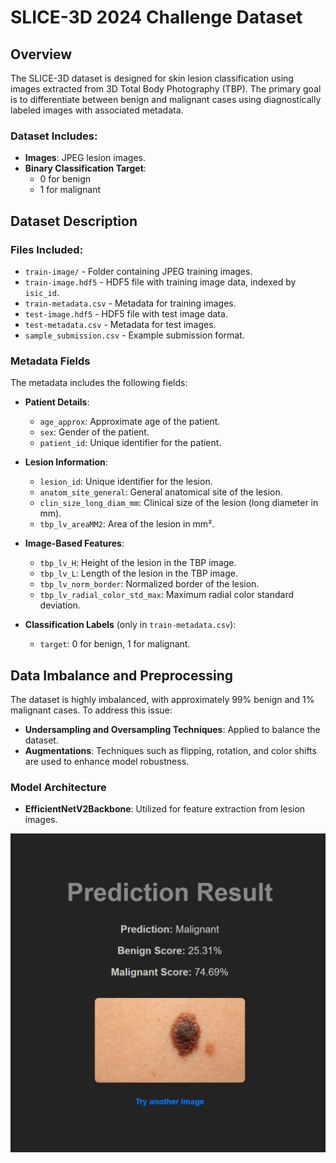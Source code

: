 # SLICE-3D 2024 Challenge Dataset

## Overview
The SLICE-3D dataset is designed for skin lesion classification using images extracted from 3D Total Body Photography (TBP). The primary goal is to differentiate between benign and malignant cases using diagnostically labeled images with associated metadata.

### Dataset Includes:
- **Images**: JPEG lesion images.
- **Binary Classification Target**: 
  - 0 for benign
  - 1 for malignant

## Dataset Description

### Files Included:
- `train-image/` - Folder containing JPEG training images.
- `train-image.hdf5` - HDF5 file with training image data, indexed by `isic_id`.
- `train-metadata.csv` - Metadata for training images.
- `test-image.hdf5` - HDF5 file with test image data.
- `test-metadata.csv` - Metadata for test images.
- `sample_submission.csv` - Example submission format.

### Metadata Fields
The metadata includes the following fields:

- **Patient Details**:
  - `age_approx`: Approximate age of the patient.
  - `sex`: Gender of the patient.
  - `patient_id`: Unique identifier for the patient.

- **Lesion Information**:
  - `lesion_id`: Unique identifier for the lesion.
  - `anatom_site_general`: General anatomical site of the lesion.
  - `clin_size_long_diam_mm`: Clinical size of the lesion (long diameter in mm).
  - `tbp_lv_areaMM2`: Area of the lesion in mm².

- **Image-Based Features**:
  - `tbp_lv_H`: Height of the lesion in the TBP image.
  - `tbp_lv_L`: Length of the lesion in the TBP image.
  - `tbp_lv_norm_border`: Normalized border of the lesion.
  - `tbp_lv_radial_color_std_max`: Maximum radial color standard deviation.

- **Classification Labels** (only in `train-metadata.csv`):
  - `target`: 0 for benign, 1 for malignant.

## Data Imbalance and Preprocessing
The dataset is highly imbalanced, with approximately 99% benign and 1% malignant cases. To address this issue:

- **Undersampling and Oversampling Techniques**: Applied to balance the dataset.
- **Augmentations**: Techniques such as flipping, rotation, and color shifts are used to enhance model robustness.

### Model Architecture
- **EfficientNetV2Backbone**: Utilized for feature extraction from lesion images.
  
![Skin Cancer Detection Output](https://github.com/MauryaGhogare/Skin_Cancer_Detection/blob/main/output/skin_cancer_output_img.png?raw=true)
